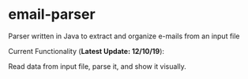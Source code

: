 # email-parser
Parser written in Java to extract and organize e-mails from an input file

Current Functionality (**Latest Update: 12/10/19**):

Read data from input file, parse it, and show it visually.
